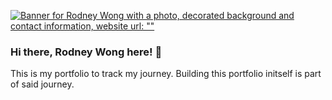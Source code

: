 <a href='""' target="_blank"><img src='https://github.com/SranangMang1/my-portfolio/blob/main/web-app/public/images/CoffeeCupBackgroundBanner.png?raw=true' alt='Banner for Rodney Wong with a photo, decorated background and contact information, website url: ""' /></a>


### Hi there, Rodney Wong here! 👋
This is my portfolio to track my journey. Building this portfolio initself is part of said journey. 
